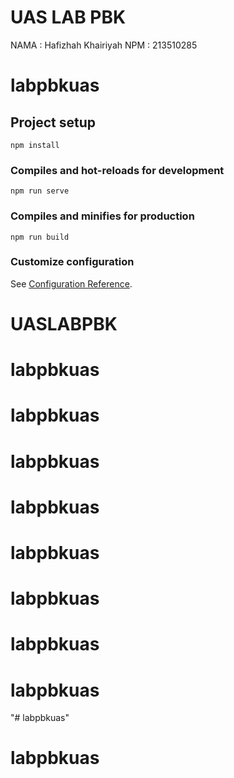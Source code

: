 # UAS LAB PBK
NAMA :  Hafizhah Khairiyah
NPM : 213510285

# labpbkuas

## Project setup
```
npm install
```

### Compiles and hot-reloads for development
```
npm run serve
```

### Compiles and minifies for production
```
npm run build
```

### Customize configuration
See [Configuration Reference](https://cli.vuejs.org/config/).
# UASLABPBK
# labpbkuas
# labpbkuas
# labpbkuas
# labpbkuas
# labpbkuas
# labpbkuas
# labpbkuas
# labpbkuas
"# labpbkuas" 
# labpbkuas
